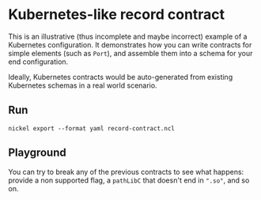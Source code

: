 # Kubernetes-like record contract

This is an illustrative (thus incomplete and maybe incorrect) example of a
Kubernetes configuration. It demonstrates how you can write contracts for simple
elements (such as `Port`), and assemble them into a schema for your end
configuration.

Ideally, Kubernetes contracts would be auto-generated from existing Kubernetes
schemas in a real world scenario.

## Run

```console
nickel export --format yaml record-contract.ncl
```

## Playground

You can try to break any of the previous contracts to see what happens: provide
a non supported flag, a `pathLibC` that doesn't end in `".so"`, and so on.
